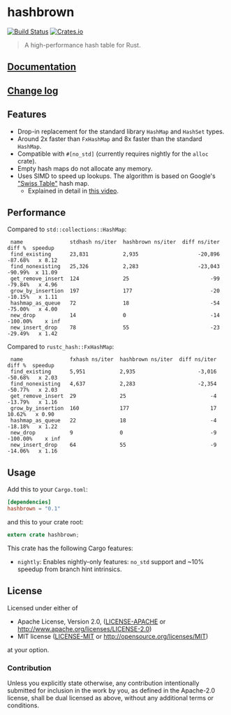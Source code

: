 hashbrown
=========

[![Build Status](https://travis-ci.com/Amanieu/hashbrown.svg?branch=master)](https://travis-ci.com/Amanieu/hashbrown) [![Crates.io](https://img.shields.io/crates/v/hashbrown.svg)](https://crates.io/crates/hashbrown)

> A high-performance hash table for Rust.

## [Documentation](https://docs.rs/hashbrown)

## [Change log](CHANGELOG.md)

## Features

- Drop-in replacement for the standard library `HashMap` and `HashSet` types.
- Around 2x faster than `FxHashMap` and 8x faster than the standard `HashMap`.
- Compatible with `#[no_std]` (currently requires nightly for the `alloc` crate).
- Empty hash maps do not allocate any memory.
- Uses SIMD to speed up lookups. The algorithm is based on Google's ["Swiss Table"](https://abseil.io/blog/20180927-swisstables) hash map.
  - Explained in detail in [this video](https://www.youtube.com/watch?v=ncHmEUmJZf4).

## Performance

Compared to `std::collections::HashMap`:

```
 name               stdhash ns/iter  hashbrown ns/iter  diff ns/iter    diff %  speedup
 find_existing      23,831           2,935                   -20,896   -87.68%   x 8.12
 find_nonexisting   25,326           2,283                   -23,043   -90.99%  x 11.09
 get_remove_insert  124              25                          -99   -79.84%   x 4.96
 grow_by_insertion  197              177                         -20   -10.15%   x 1.11
 hashmap_as_queue   72               18                          -54   -75.00%   x 4.00
 new_drop           14               0                           -14  -100.00%    x inf
 new_insert_drop    78               55                          -23   -29.49%   x 1.42
```

Compared to `rustc_hash::FxHashMap`:

```
 name               fxhash ns/iter  hashbrown ns/iter  diff ns/iter    diff %  speedup
 find_existing      5,951           2,935                    -3,016   -50.68%   x 2.03
 find_nonexisting   4,637           2,283                    -2,354   -50.77%   x 2.03
 get_remove_insert  29              25                           -4   -13.79%   x 1.16
 grow_by_insertion  160             177                          17    10.62%   x 0.90
 hashmap_as_queue   22              18                           -4   -18.18%   x 1.22
 new_drop           9               0                            -9  -100.00%    x inf
 new_insert_drop    64              55                           -9   -14.06%   x 1.16
```

## Usage

Add this to your `Cargo.toml`:

```toml
[dependencies]
hashbrown = "0.1"
```

and this to your crate root:

```rust
extern crate hashbrown;
```

This crate has the following Cargo features:

- `nightly`: Enables nightly-only features: `no_std` support and ~10% speedup from branch hint intrinsics.

## License

Licensed under either of

 * Apache License, Version 2.0, ([LICENSE-APACHE](LICENSE-APACHE) or http://www.apache.org/licenses/LICENSE-2.0)
 * MIT license ([LICENSE-MIT](LICENSE-MIT) or http://opensource.org/licenses/MIT)

at your option.

### Contribution

Unless you explicitly state otherwise, any contribution intentionally submitted
for inclusion in the work by you, as defined in the Apache-2.0 license, shall be dual licensed as above, without any
additional terms or conditions.
